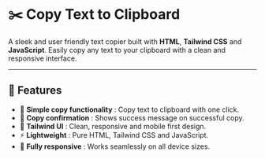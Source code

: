 # ✂️ Copy Text to Clipboard

A sleek and user friendly text copier built with **HTML**, **Tailwind CSS** and **JavaScript**. Easily copy any text to your clipboard with a clean and responsive interface.

---

## 🚀 Features  
- 📄 **Simple copy functionality** : Copy text to clipboard with one click.  
- 🎉 **Copy confirmation** : Shows success message on successful copy.  
- 🎨 **Tailwind UI** : Clean, responsive and mobile first design.  
- ⚡ **Lightweight** : Pure HTML, Tailwind CSS and JavaScript.
- 📱 **Fully responsive** : Works seamlessly on all device sizes.
